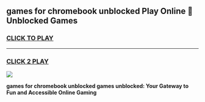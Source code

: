 
## games for chromebook unblocked Play Online 👋 Unblocked Games
<h3>
<a href="https://premium.freeplayer.one?title=games_for_chromebook_unblocked&ref=19F">CLICK TO PLAY</a></h3>
<hr>

<h3>
<a href="https://premium.freeplayer.one?title=games_for_chromebook_unblocked&ref=19F">CLICK 2 PLAY</a>
  
</h3>

<a href="https://premium.freeplayer.one?title=games_for_chromebook_unblocked&ref=19F"><img src="https://clearcache.store/games.png"></a>


**games for chromebook unblocked games unblocked: Your Gateway to Fun and Accessible Online Gaming**
